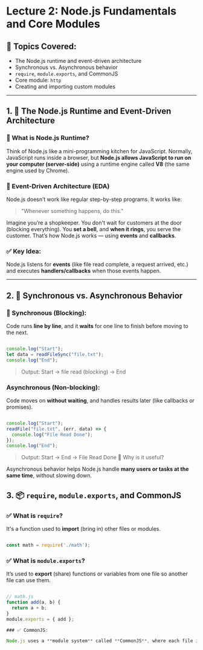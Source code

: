 # **Lecture 2: Node.js Fundamentals and Core Modules**

## 📌 Topics Covered:

- The Node.js runtime and event-driven architecture
- Synchronous vs. Asynchronous behavior
- `require`, `module.exports`, and CommonJS
- Core module: `http`
- Creating and importing custom modules

---

## 1. 🔄 **The Node.js Runtime and Event-Driven Architecture**

### 📘 What is Node.js Runtime?

Think of Node.js like a mini-programming kitchen for JavaScript. Normally, JavaScript runs inside a browser, but **Node.js allows JavaScript to run on your computer (server-side)** using a runtime engine called **V8** (the same engine used by Chrome).

### 🧠 Event-Driven Architecture (EDA)

Node.js doesn’t work like regular step-by-step programs. It works like:

> "Whenever something happens, do this."
> 

Imagine you’re a shopkeeper. You don't wait for customers at the door (blocking everything). You **set a bell**, and **when it rings**, you serve the customer. That’s how Node.js works — using **events** and **callbacks**.

### ✅ Key Idea:

Node.js listens for **events** (like file read complete, a request arrived, etc.) and executes **handlers/callbacks** when those events happen.

---

## 2. 🔁 **Synchronous vs. Asynchronous Behavior**

### 🔹 Synchronous (Blocking):

Code runs **line by line**, and it **waits** for one line to finish before moving to the next.

```jsx

console.log("Start");
let data = readFileSync("file.txt");
console.log("End");

```

> Output: Start → file read (blocking) → End
>
### Asynchronous (Non-blocking):

Code moves on **without waiting**, and handles results later (like callbacks or promises).

```jsx

console.log("Start");
readFile("file.txt", (err, data) => {
  console.log("File Read Done");
});
console.log("End");

```

> Output: Start → End → File Read Done
>🧠 Why is it useful?

Asynchronous behavior helps Node.js handle **many users or tasks at the same time**, without slowing down.


## 3. 📦 **`require`, `module.exports`, and CommonJS**

### ✅ What is `require`?

It's a function used to **import** (bring in) other files or modules.

```jsx

const math = require('./math');

```

### ✅ What is `module.exports`?

It’s used to **export** (share) functions or variables from one file so another file can use them.

```jsx

// math.js
function add(a, b) {
  return a + b;
}
module.exports = { add };

### ✅ CommonJS:

Node.js uses a **module system** called **CommonJS**, where each file is its **own module**. `require()` and `module.exports` are part of this system.